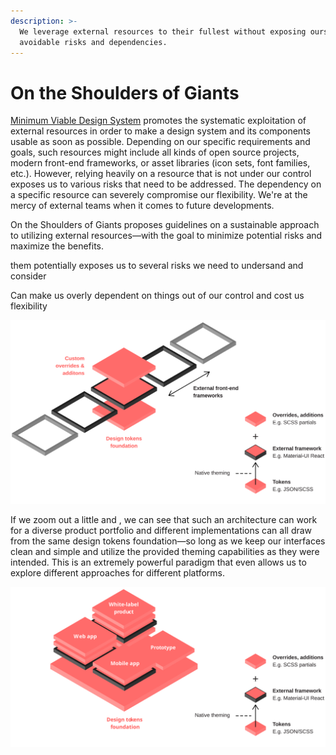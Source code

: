 ```yaml
---
description: >-
  We leverage external resources to their fullest without exposing ourselves to
  avoidable risks and dependencies.
---
```


# On the Shoulders of Giants

[Minimum Viable Design System](../principles/minimum-viable-design-system.md) promotes the systematic exploitation of external resources in order to make a design system and its components usable as soon as possible. Depending on our specific requirements and goals, such resources might include all kinds of open source projects, modern front-end frameworks, or asset libraries \(icon sets, font families, etc.\). However, relying heavily on a resource that is not under our control exposes us to various risks that need to be addressed. The dependency on a specific resource can severely compromise our flexibility. We're at the mercy of external teams when it comes to future developments.

On the Shoulders of Giants proposes guidelines on a sustainable approach to utilizing external resources—with the goal to minimize potential risks and maximize the benefits.  
  
them potentially exposes us to several risks we need to undersand and consider

Can make us overly dependent on things out of our control and cost us flexibility

![Fig. 1: Front-end architecture, product view](../../.gitbook/assets/fig_architecture_product.svg)

If we zoom out a little and , we can see that such an architecture can work for a diverse product portfolio and different implementations can all draw from the same design tokens foundation—so long as we keep our interfaces clean and simple and utilize the provided theming capabilities as they were intended. This is an extremely powerful paradigm that even allows us to explore different approaches for different platforms.

![Fig. 2: Front-end architecture, platform view](../../.gitbook/assets/fig_architecture_platform.svg)

